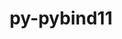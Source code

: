 ---
title: "py-pybind11"
layout: cache
categories: [package, develop-2024-01-21]
meta: {"versions": ["2.10.1", "2.11.0", "2.11.1"], "compilers": ["apple-clang@=15.0.0", "gcc@=11.1.0", "gcc@=11.3.0", "gcc@=11.4.0", "gcc@=12.3.0", "gcc@=7.5.0", "gcc@=9.4.0", "oneapi@=2023.2.0"], "oss": ["ubuntu18.04", "ubuntu20.04", "ubuntu22.04", "ventura"], "platforms": ["darwin", "linux"], "targets": ["aarch64", "neoverse_v1", "ppc64le", "x86_64_v3"], "stacks": ["data-vis-sdk", "e4s", "e4s-aarch64", "e4s-neoverse_v1", "e4s-oneapi", "e4s-power", "e4s-rocm-external", "ml-darwin-aarch64-mps", "ml-linux-x86_64-cpu", "ml-linux-x86_64-cuda", "ml-linux-x86_64-rocm", "radiuss", "root", "tutorial"], "num_specs": 34, "num_specs_by_stack": {"root": 34, "ml-darwin-aarch64-mps": 3, "radiuss": 1, "e4s-neoverse_v1": 4, "e4s-power": 4, "data-vis-sdk": 2, "e4s-rocm-external": 1, "e4s": 5, "e4s-oneapi": 5, "e4s-aarch64": 4, "ml-linux-x86_64-cpu": 5, "ml-linux-x86_64-rocm": 5, "ml-linux-x86_64-cuda": 5, "tutorial": 1}}
spec_details: [{"hash": "6shjxl3baoiyxpkmktw6ugu3s6bci7ks", "compiler": "apple-clang@=15.0.0", "versions": ["2.11.0"], "os": "ventura", "platform": "darwin", "target": "aarch64", "variants": ["build_system=cmake", "build_type=Release", "generator=ninja", "~ipo"], "stacks": ["root", "ml-darwin-aarch64-mps"], "size": "-", "tarball": "https://binaries.spack.io/develop-2024-01-21/build_cache/darwin-ventura-aarch64/apple-clang-15.0.0/py-pybind11-2.11.0/darwin-ventura-aarch64-apple-clang-15.0.0-py-pybind11-2.11.0-6shjxl3baoiyxpkmktw6ugu3s6bci7ks.spack"}, {"hash": "hseoyvm3jlrxnhkekq54yfwrrb3d65gx", "compiler": "apple-clang@=15.0.0", "versions": ["2.10.1"], "os": "ventura", "platform": "darwin", "target": "aarch64", "variants": ["build_system=cmake", "build_type=Release", "generator=ninja", "~ipo"], "stacks": ["root", "ml-darwin-aarch64-mps"], "size": "-", "tarball": "https://binaries.spack.io/develop-2024-01-21/build_cache/darwin-ventura-aarch64/apple-clang-15.0.0/py-pybind11-2.10.1/darwin-ventura-aarch64-apple-clang-15.0.0-py-pybind11-2.10.1-hseoyvm3jlrxnhkekq54yfwrrb3d65gx.spack"}, {"hash": "7cgbtbquztc5ltatbacjygqqp6yh33mu", "compiler": "apple-clang@=15.0.0", "versions": ["2.11.0"], "os": "ventura", "platform": "darwin", "target": "aarch64", "variants": ["build_system=cmake", "build_type=Release", "generator=ninja", "~ipo"], "stacks": ["root", "ml-darwin-aarch64-mps"], "size": "-", "tarball": "https://binaries.spack.io/develop-2024-01-21/build_cache/darwin-ventura-aarch64/apple-clang-15.0.0/py-pybind11-2.11.0/darwin-ventura-aarch64-apple-clang-15.0.0-py-pybind11-2.11.0-7cgbtbquztc5ltatbacjygqqp6yh33mu.spack"}, {"hash": "7ju7if7dx55kcfm23d7wpcdlvinlhukh", "compiler": "gcc@=7.5.0", "versions": ["2.11.1"], "os": "ubuntu18.04", "platform": "linux", "target": "x86_64_v3", "variants": ["build_system=cmake", "build_type=Release", "generator=ninja", "~ipo"], "stacks": ["radiuss", "root"], "size": "-", "tarball": "https://binaries.spack.io/develop-2024-01-21/build_cache/linux-ubuntu18.04-x86_64_v3/gcc-7.5.0/py-pybind11-2.11.1/linux-ubuntu18.04-x86_64_v3-gcc-7.5.0-py-pybind11-2.11.1-7ju7if7dx55kcfm23d7wpcdlvinlhukh.spack"}, {"hash": "mfnmmpclzdq7sjrdj2xkiga6nml2jgrw", "compiler": "gcc@=11.4.0", "versions": ["2.11.1"], "os": "ubuntu20.04", "platform": "linux", "target": "neoverse_v1", "variants": ["build_system=cmake", "build_type=Release", "generator=ninja", "~ipo"], "stacks": ["e4s-neoverse_v1", "root"], "size": "-", "tarball": "https://binaries.spack.io/develop-2024-01-21/build_cache/linux-ubuntu20.04-neoverse_v1/gcc-11.4.0/py-pybind11-2.11.1/linux-ubuntu20.04-neoverse_v1-gcc-11.4.0-py-pybind11-2.11.1-mfnmmpclzdq7sjrdj2xkiga6nml2jgrw.spack"}, {"hash": "h7mgjtitlbkhqzlbz24zdav5q2ydk3rp", "compiler": "gcc@=11.4.0", "versions": ["2.11.0"], "os": "ubuntu20.04", "platform": "linux", "target": "neoverse_v1", "variants": ["build_system=cmake", "build_type=Release", "generator=ninja", "~ipo"], "stacks": ["e4s-neoverse_v1", "root"], "size": "-", "tarball": "https://binaries.spack.io/develop-2024-01-21/build_cache/linux-ubuntu20.04-neoverse_v1/gcc-11.4.0/py-pybind11-2.11.0/linux-ubuntu20.04-neoverse_v1-gcc-11.4.0-py-pybind11-2.11.0-h7mgjtitlbkhqzlbz24zdav5q2ydk3rp.spack"}, {"hash": "ouvqczbqxbifbb7zlyuw7xpia6fjtbho", "compiler": "gcc@=11.4.0", "versions": ["2.11.0"], "os": "ubuntu20.04", "platform": "linux", "target": "neoverse_v1", "variants": ["build_system=cmake", "build_type=Release", "generator=ninja", "~ipo"], "stacks": ["e4s-neoverse_v1", "root"], "size": "-", "tarball": "https://binaries.spack.io/develop-2024-01-21/build_cache/linux-ubuntu20.04-neoverse_v1/gcc-11.4.0/py-pybind11-2.11.0/linux-ubuntu20.04-neoverse_v1-gcc-11.4.0-py-pybind11-2.11.0-ouvqczbqxbifbb7zlyuw7xpia6fjtbho.spack"}, {"hash": "mh6zjdn4ozire7xykdzo3s247rakvoo3", "compiler": "gcc@=11.4.0", "versions": ["2.11.0"], "os": "ubuntu20.04", "platform": "linux", "target": "neoverse_v1", "variants": ["build_system=cmake", "build_type=Release", "generator=ninja", "~ipo"], "stacks": ["e4s-neoverse_v1", "root"], "size": "-", "tarball": "https://binaries.spack.io/develop-2024-01-21/build_cache/linux-ubuntu20.04-neoverse_v1/gcc-11.4.0/py-pybind11-2.11.0/linux-ubuntu20.04-neoverse_v1-gcc-11.4.0-py-pybind11-2.11.0-mh6zjdn4ozire7xykdzo3s247rakvoo3.spack"}, {"hash": "tl5k6yjhiyt4nfciyryvv3d4jnzh64qh", "compiler": "gcc@=9.4.0", "versions": ["2.11.1"], "os": "ubuntu20.04", "platform": "linux", "target": "ppc64le", "variants": ["build_system=cmake", "build_type=Release", "generator=ninja", "~ipo"], "stacks": ["root", "e4s-power"], "size": "-", "tarball": "https://binaries.spack.io/develop-2024-01-21/build_cache/linux-ubuntu20.04-ppc64le/gcc-9.4.0/py-pybind11-2.11.1/linux-ubuntu20.04-ppc64le-gcc-9.4.0-py-pybind11-2.11.1-tl5k6yjhiyt4nfciyryvv3d4jnzh64qh.spack"}, {"hash": "4opa5f34slmxqbec3buyttittn2md4xr", "compiler": "gcc@=9.4.0", "versions": ["2.11.0"], "os": "ubuntu20.04", "platform": "linux", "target": "ppc64le", "variants": ["build_system=cmake", "build_type=Release", "generator=ninja", "~ipo"], "stacks": ["root", "e4s-power"], "size": "-", "tarball": "https://binaries.spack.io/develop-2024-01-21/build_cache/linux-ubuntu20.04-ppc64le/gcc-9.4.0/py-pybind11-2.11.0/linux-ubuntu20.04-ppc64le-gcc-9.4.0-py-pybind11-2.11.0-4opa5f34slmxqbec3buyttittn2md4xr.spack"}, {"hash": "7c7efb7774xvidbc7wqo3tjvfzohfcy7", "compiler": "gcc@=9.4.0", "versions": ["2.11.0"], "os": "ubuntu20.04", "platform": "linux", "target": "ppc64le", "variants": ["build_system=cmake", "build_type=Release", "generator=ninja", "~ipo"], "stacks": ["root", "e4s-power"], "size": "-", "tarball": "https://binaries.spack.io/develop-2024-01-21/build_cache/linux-ubuntu20.04-ppc64le/gcc-9.4.0/py-pybind11-2.11.0/linux-ubuntu20.04-ppc64le-gcc-9.4.0-py-pybind11-2.11.0-7c7efb7774xvidbc7wqo3tjvfzohfcy7.spack"}, {"hash": "ootmlvi23ldcim6gpx2tv5xejb62srnf", "compiler": "gcc@=9.4.0", "versions": ["2.11.0"], "os": "ubuntu20.04", "platform": "linux", "target": "ppc64le", "variants": ["build_system=cmake", "build_type=Release", "generator=ninja", "~ipo"], "stacks": ["root", "e4s-power"], "size": "-", "tarball": "https://binaries.spack.io/develop-2024-01-21/build_cache/linux-ubuntu20.04-ppc64le/gcc-9.4.0/py-pybind11-2.11.0/linux-ubuntu20.04-ppc64le-gcc-9.4.0-py-pybind11-2.11.0-ootmlvi23ldcim6gpx2tv5xejb62srnf.spack"}, {"hash": "bt7yc5redwkifbgkx73bprjuttfawc24", "compiler": "gcc@=11.1.0", "versions": ["2.11.1"], "os": "ubuntu20.04", "platform": "linux", "target": "x86_64_v3", "variants": ["build_system=cmake", "build_type=Release", "generator=ninja", "~ipo"], "stacks": ["root", "data-vis-sdk"], "size": "-", "tarball": "https://binaries.spack.io/develop-2024-01-21/build_cache/linux-ubuntu20.04-x86_64_v3/gcc-11.1.0/py-pybind11-2.11.1/linux-ubuntu20.04-x86_64_v3-gcc-11.1.0-py-pybind11-2.11.1-bt7yc5redwkifbgkx73bprjuttfawc24.spack"}, {"hash": "uh4c7urq7lyaam3mfxufuujiazprfklb", "compiler": "gcc@=11.1.0", "versions": ["2.11.1"], "os": "ubuntu20.04", "platform": "linux", "target": "x86_64_v3", "variants": ["build_system=cmake", "build_type=Release", "generator=ninja", "~ipo"], "stacks": ["root", "data-vis-sdk"], "size": "-", "tarball": "https://binaries.spack.io/develop-2024-01-21/build_cache/linux-ubuntu20.04-x86_64_v3/gcc-11.1.0/py-pybind11-2.11.1/linux-ubuntu20.04-x86_64_v3-gcc-11.1.0-py-pybind11-2.11.1-uh4c7urq7lyaam3mfxufuujiazprfklb.spack"}, {"hash": "s7cylx5et2zz2n36hx7hm35skcku7rz3", "compiler": "gcc@=11.4.0", "versions": ["2.11.1"], "os": "ubuntu20.04", "platform": "linux", "target": "x86_64_v3", "variants": ["build_system=cmake", "build_type=Release", "generator=ninja", "~ipo"], "stacks": ["root", "e4s-rocm-external", "e4s"], "size": "-", "tarball": "https://binaries.spack.io/develop-2024-01-21/build_cache/linux-ubuntu20.04-x86_64_v3/gcc-11.4.0/py-pybind11-2.11.1/linux-ubuntu20.04-x86_64_v3-gcc-11.4.0-py-pybind11-2.11.1-s7cylx5et2zz2n36hx7hm35skcku7rz3.spack"}, {"hash": "pi7v672h2zown75ieuqu72c36l5ygpjd", "compiler": "gcc@=11.4.0", "versions": ["2.11.1"], "os": "ubuntu20.04", "platform": "linux", "target": "x86_64_v3", "variants": ["build_system=cmake", "build_type=Release", "generator=ninja", "~ipo"], "stacks": ["root", "e4s"], "size": "-", "tarball": "https://binaries.spack.io/develop-2024-01-21/build_cache/linux-ubuntu20.04-x86_64_v3/gcc-11.4.0/py-pybind11-2.11.1/linux-ubuntu20.04-x86_64_v3-gcc-11.4.0-py-pybind11-2.11.1-pi7v672h2zown75ieuqu72c36l5ygpjd.spack"}, {"hash": "jtxrdm7hkfiv6vtkdznolv4wjrzvqcrr", "compiler": "gcc@=11.4.0", "versions": ["2.11.0"], "os": "ubuntu20.04", "platform": "linux", "target": "x86_64_v3", "variants": ["build_system=cmake", "build_type=Release", "generator=ninja", "~ipo"], "stacks": ["root", "e4s"], "size": "-", "tarball": "https://binaries.spack.io/develop-2024-01-21/build_cache/linux-ubuntu20.04-x86_64_v3/gcc-11.4.0/py-pybind11-2.11.0/linux-ubuntu20.04-x86_64_v3-gcc-11.4.0-py-pybind11-2.11.0-jtxrdm7hkfiv6vtkdznolv4wjrzvqcrr.spack"}, {"hash": "2ahgl4npb5y22r2yqkoz7wr7zefnrl2s", "compiler": "gcc@=11.4.0", "versions": ["2.11.0"], "os": "ubuntu20.04", "platform": "linux", "target": "x86_64_v3", "variants": ["build_system=cmake", "build_type=Release", "generator=ninja", "~ipo"], "stacks": ["root", "e4s"], "size": "-", "tarball": "https://binaries.spack.io/develop-2024-01-21/build_cache/linux-ubuntu20.04-x86_64_v3/gcc-11.4.0/py-pybind11-2.11.0/linux-ubuntu20.04-x86_64_v3-gcc-11.4.0-py-pybind11-2.11.0-2ahgl4npb5y22r2yqkoz7wr7zefnrl2s.spack"}, {"hash": "mmxk2pzir7rvt3fb2657bawoti4mgfwh", "compiler": "gcc@=11.4.0", "versions": ["2.11.0"], "os": "ubuntu20.04", "platform": "linux", "target": "x86_64_v3", "variants": ["build_system=cmake", "build_type=Release", "generator=ninja", "~ipo"], "stacks": ["root", "e4s"], "size": "-", "tarball": "https://binaries.spack.io/develop-2024-01-21/build_cache/linux-ubuntu20.04-x86_64_v3/gcc-11.4.0/py-pybind11-2.11.0/linux-ubuntu20.04-x86_64_v3-gcc-11.4.0-py-pybind11-2.11.0-mmxk2pzir7rvt3fb2657bawoti4mgfwh.spack"}, {"hash": "xpdg23nc4d35pfaizqdtnand6ua37xzx", "compiler": "oneapi@=2023.2.0", "versions": ["2.11.1"], "os": "ubuntu20.04", "platform": "linux", "target": "x86_64_v3", "variants": ["build_system=cmake", "build_type=Release", "generator=ninja", "~ipo"], "stacks": ["e4s-oneapi", "root"], "size": "-", "tarball": "https://binaries.spack.io/develop-2024-01-21/build_cache/linux-ubuntu20.04-x86_64_v3/oneapi-2023.2.0/py-pybind11-2.11.1/linux-ubuntu20.04-x86_64_v3-oneapi-2023.2.0-py-pybind11-2.11.1-xpdg23nc4d35pfaizqdtnand6ua37xzx.spack"}, {"hash": "xudjbhxg2tyw7ngz2lcgvc43bs7mdqm4", "compiler": "oneapi@=2023.2.0", "versions": ["2.10.1"], "os": "ubuntu20.04", "platform": "linux", "target": "x86_64_v3", "variants": ["build_system=cmake", "build_type=Release", "generator=ninja", "~ipo"], "stacks": ["e4s-oneapi", "root"], "size": "-", "tarball": "https://binaries.spack.io/develop-2024-01-21/build_cache/linux-ubuntu20.04-x86_64_v3/oneapi-2023.2.0/py-pybind11-2.10.1/linux-ubuntu20.04-x86_64_v3-oneapi-2023.2.0-py-pybind11-2.10.1-xudjbhxg2tyw7ngz2lcgvc43bs7mdqm4.spack"}, {"hash": "zhyslggyvu2fmdnhpaje4flyldx5hfjz", "compiler": "oneapi@=2023.2.0", "versions": ["2.10.1"], "os": "ubuntu20.04", "platform": "linux", "target": "x86_64_v3", "variants": ["build_system=cmake", "build_type=Release", "generator=ninja", "~ipo"], "stacks": ["e4s-oneapi", "root"], "size": "-", "tarball": "https://binaries.spack.io/develop-2024-01-21/build_cache/linux-ubuntu20.04-x86_64_v3/oneapi-2023.2.0/py-pybind11-2.10.1/linux-ubuntu20.04-x86_64_v3-oneapi-2023.2.0-py-pybind11-2.10.1-zhyslggyvu2fmdnhpaje4flyldx5hfjz.spack"}, {"hash": "k7nsutxnhgcvdjurfkf2ju5qizu5t7ir", "compiler": "oneapi@=2023.2.0", "versions": ["2.10.1"], "os": "ubuntu20.04", "platform": "linux", "target": "x86_64_v3", "variants": ["build_system=cmake", "build_type=Release", "generator=ninja", "~ipo"], "stacks": ["e4s-oneapi", "root"], "size": "-", "tarball": "https://binaries.spack.io/develop-2024-01-21/build_cache/linux-ubuntu20.04-x86_64_v3/oneapi-2023.2.0/py-pybind11-2.10.1/linux-ubuntu20.04-x86_64_v3-oneapi-2023.2.0-py-pybind11-2.10.1-k7nsutxnhgcvdjurfkf2ju5qizu5t7ir.spack"}, {"hash": "j42bzfmqwvtmznwfx7nqpxicosnx5vvl", "compiler": "oneapi@=2023.2.0", "versions": ["2.11.1"], "os": "ubuntu20.04", "platform": "linux", "target": "x86_64_v3", "variants": ["build_system=cmake", "build_type=Release", "generator=ninja", "~ipo"], "stacks": ["e4s-oneapi", "root"], "size": "-", "tarball": "https://binaries.spack.io/develop-2024-01-21/build_cache/linux-ubuntu20.04-x86_64_v3/oneapi-2023.2.0/py-pybind11-2.11.1/linux-ubuntu20.04-x86_64_v3-oneapi-2023.2.0-py-pybind11-2.11.1-j42bzfmqwvtmznwfx7nqpxicosnx5vvl.spack"}, {"hash": "fpm7ynjzxpysz6fjgwdreot6yzdemgsy", "compiler": "gcc@=11.4.0", "versions": ["2.11.1"], "os": "ubuntu22.04", "platform": "linux", "target": "aarch64", "variants": ["build_system=cmake", "build_type=Release", "generator=ninja", "~ipo"], "stacks": ["root", "e4s-aarch64"], "size": "-", "tarball": "https://binaries.spack.io/develop-2024-01-21/build_cache/linux-ubuntu22.04-aarch64/gcc-11.4.0/py-pybind11-2.11.1/linux-ubuntu22.04-aarch64-gcc-11.4.0-py-pybind11-2.11.1-fpm7ynjzxpysz6fjgwdreot6yzdemgsy.spack"}, {"hash": "26u53rqkiebycnmuyb7v4t3gk7pji2zj", "compiler": "gcc@=11.4.0", "versions": ["2.11.0"], "os": "ubuntu22.04", "platform": "linux", "target": "aarch64", "variants": ["build_system=cmake", "build_type=Release", "generator=ninja", "~ipo"], "stacks": ["root", "e4s-aarch64"], "size": "-", "tarball": "https://binaries.spack.io/develop-2024-01-21/build_cache/linux-ubuntu22.04-aarch64/gcc-11.4.0/py-pybind11-2.11.0/linux-ubuntu22.04-aarch64-gcc-11.4.0-py-pybind11-2.11.0-26u53rqkiebycnmuyb7v4t3gk7pji2zj.spack"}, {"hash": "xfg7ou5ycf2tsffrqvyvrpdjlmc23lck", "compiler": "gcc@=11.4.0", "versions": ["2.11.0"], "os": "ubuntu22.04", "platform": "linux", "target": "aarch64", "variants": ["build_system=cmake", "build_type=Release", "generator=ninja", "~ipo"], "stacks": ["root", "e4s-aarch64"], "size": "-", "tarball": "https://binaries.spack.io/develop-2024-01-21/build_cache/linux-ubuntu22.04-aarch64/gcc-11.4.0/py-pybind11-2.11.0/linux-ubuntu22.04-aarch64-gcc-11.4.0-py-pybind11-2.11.0-xfg7ou5ycf2tsffrqvyvrpdjlmc23lck.spack"}, {"hash": "3yaqeoengjlmisjgu6rmrdfjghqv7lun", "compiler": "gcc@=11.4.0", "versions": ["2.11.0"], "os": "ubuntu22.04", "platform": "linux", "target": "aarch64", "variants": ["build_system=cmake", "build_type=Release", "generator=ninja", "~ipo"], "stacks": ["root", "e4s-aarch64"], "size": "-", "tarball": "https://binaries.spack.io/develop-2024-01-21/build_cache/linux-ubuntu22.04-aarch64/gcc-11.4.0/py-pybind11-2.11.0/linux-ubuntu22.04-aarch64-gcc-11.4.0-py-pybind11-2.11.0-3yaqeoengjlmisjgu6rmrdfjghqv7lun.spack"}, {"hash": "ioke3tsji75yvqiqc2atem7j5gcc2lcd", "compiler": "gcc@=11.3.0", "versions": ["2.11.0"], "os": "ubuntu22.04", "platform": "linux", "target": "x86_64_v3", "variants": ["build_system=cmake", "build_type=Release", "generator=ninja", "~ipo"], "stacks": ["root", "ml-linux-x86_64-cpu", "ml-linux-x86_64-rocm", "ml-linux-x86_64-cuda"], "size": "-", "tarball": "https://binaries.spack.io/develop-2024-01-21/build_cache/linux-ubuntu22.04-x86_64_v3/gcc-11.3.0/py-pybind11-2.11.0/linux-ubuntu22.04-x86_64_v3-gcc-11.3.0-py-pybind11-2.11.0-ioke3tsji75yvqiqc2atem7j5gcc2lcd.spack"}, {"hash": "6xgkegopqkvgrx4mqze3exid5fdpehe3", "compiler": "gcc@=11.3.0", "versions": ["2.10.1"], "os": "ubuntu22.04", "platform": "linux", "target": "x86_64_v3", "variants": ["build_system=cmake", "build_type=Release", "generator=ninja", "~ipo"], "stacks": ["root", "ml-linux-x86_64-cpu", "ml-linux-x86_64-rocm", "ml-linux-x86_64-cuda"], "size": "-", "tarball": "https://binaries.spack.io/develop-2024-01-21/build_cache/linux-ubuntu22.04-x86_64_v3/gcc-11.3.0/py-pybind11-2.10.1/linux-ubuntu22.04-x86_64_v3-gcc-11.3.0-py-pybind11-2.10.1-6xgkegopqkvgrx4mqze3exid5fdpehe3.spack"}, {"hash": "ja2fimt64zz3uypw7mfhyngrwcf7o625", "compiler": "gcc@=11.3.0", "versions": ["2.11.0"], "os": "ubuntu22.04", "platform": "linux", "target": "x86_64_v3", "variants": ["build_system=cmake", "build_type=Release", "generator=ninja", "~ipo"], "stacks": ["root", "ml-linux-x86_64-cpu", "ml-linux-x86_64-rocm", "ml-linux-x86_64-cuda"], "size": "-", "tarball": "https://binaries.spack.io/develop-2024-01-21/build_cache/linux-ubuntu22.04-x86_64_v3/gcc-11.3.0/py-pybind11-2.11.0/linux-ubuntu22.04-x86_64_v3-gcc-11.3.0-py-pybind11-2.11.0-ja2fimt64zz3uypw7mfhyngrwcf7o625.spack"}, {"hash": "nmrh3s3ioy2uvl7tithpkbjvevt6xomj", "compiler": "gcc@=11.3.0", "versions": ["2.11.1"], "os": "ubuntu22.04", "platform": "linux", "target": "x86_64_v3", "variants": ["build_system=cmake", "build_type=Release", "generator=ninja", "~ipo"], "stacks": ["root", "ml-linux-x86_64-cpu", "ml-linux-x86_64-rocm", "ml-linux-x86_64-cuda"], "size": "-", "tarball": "https://binaries.spack.io/develop-2024-01-21/build_cache/linux-ubuntu22.04-x86_64_v3/gcc-11.3.0/py-pybind11-2.11.1/linux-ubuntu22.04-x86_64_v3-gcc-11.3.0-py-pybind11-2.11.1-nmrh3s3ioy2uvl7tithpkbjvevt6xomj.spack"}, {"hash": "vx7f36bbokk7326m6jisdrjilrtk3haz", "compiler": "gcc@=11.3.0", "versions": ["2.11.0"], "os": "ubuntu22.04", "platform": "linux", "target": "x86_64_v3", "variants": ["build_system=cmake", "build_type=Release", "generator=ninja", "~ipo"], "stacks": ["root", "ml-linux-x86_64-cpu", "ml-linux-x86_64-rocm", "ml-linux-x86_64-cuda"], "size": "-", "tarball": "https://binaries.spack.io/develop-2024-01-21/build_cache/linux-ubuntu22.04-x86_64_v3/gcc-11.3.0/py-pybind11-2.11.0/linux-ubuntu22.04-x86_64_v3-gcc-11.3.0-py-pybind11-2.11.0-vx7f36bbokk7326m6jisdrjilrtk3haz.spack"}, {"hash": "fay7rfjixtk2esufr62df2d25aegrro3", "compiler": "gcc@=12.3.0", "versions": ["2.11.0"], "os": "ubuntu22.04", "platform": "linux", "target": "x86_64_v3", "variants": ["build_system=cmake", "build_type=Release", "generator=ninja", "~ipo"], "stacks": ["root", "tutorial"], "size": "-", "tarball": "https://binaries.spack.io/develop-2024-01-21/build_cache/linux-ubuntu22.04-x86_64_v3/gcc-12.3.0/py-pybind11-2.11.0/linux-ubuntu22.04-x86_64_v3-gcc-12.3.0-py-pybind11-2.11.0-fay7rfjixtk2esufr62df2d25aegrro3.spack"}]
---